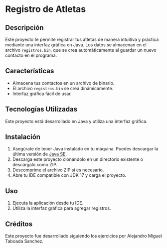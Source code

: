 # Registro de Atletas
## Descripción
Este proyecto te permite registrar tus atletas de manera intuitiva y práctica mediante una interfaz gráfica en Java. 
Los datos se almacenan en el archivo `registros.bin`, que se crea automáticamente al guardar un nuevo contacto en el programa.

## Características
- Almacena tus contactos en un archivo de binario.
- El archivo `registros.bin` se crea dinámicamente.
- Interfaz gráfica fácil de usar.

## Tecnologías Utilizadas
Este proyecto está desarrollado en Java y utiliza una interfaz gráfica.

## Instalación
1. Asegúrate de tener Java instalado en tu máquina. Puedes descargar la última versión de [Java SE](https://www.oracle.com/co/java/technologies/downloads/#java17).
2. Descarga este proyecto clonándolo en un directorio existente o descárgalo como ZIP.
3. Descomprime el archivo ZIP si es necesario.
4. Abre tu IDE compatible con JDK 17 y carga el proyecto.

## Uso
1. Ejecuta la aplicación desde tu IDE.
2. Utiliza la interfaz gráfica para agregar registros.

## Créditos
Este proyecto fue desarrollado siguiendo los ejercicios por Alejandro Miguel Taboada Sanchez.
